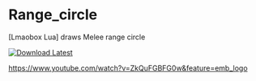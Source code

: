 # Range_circle
[Lmaobox Lua] draws Melee range circle

[![Download Latest](https://img.shields.io/github/downloads/titaniummachine1/Range_circle/latest/total?style=for-the-badge&logo=download&label=Download%20Latest)](https://github.com/titaniummachine1/Range_circle/releases/latest/download/Range_circle)


https://www.youtube.com/watch?v=ZkQuFGBFG0w&feature=emb_logo
